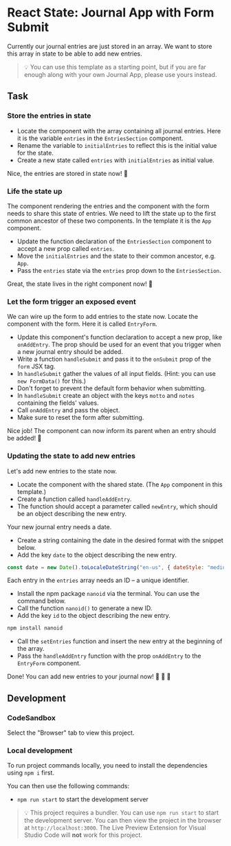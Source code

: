 # React State: Journal App with Form Submit

Currently our journal entries are just stored in an array. We want to store this array in state to be able to add new entries.

> 💡 You can use this template as a starting point, but if you are far enough along with your own Journal App, please use yours instead.

## Task

### Store the entries in state

- Locate the component with the array containing all journal entries. Here it is the variable `entries` in the `EntriesSection` component.
- Rename the variable to `initialEntries` to reflect this is the initial value for the state.
- Create a new state called `entries` with `initialEntries` as initial value.

Nice, the entries are stored in state now! 🚀

### Life the state up

The component rendering the entries and the component with the form needs to share this state of entries. We need to lift the state up to the first common ancestor of these two components. In the template it is the `App` component.

- Update the function declaration of the `EntriesSection` component to accept a new prop called `entries`.
- Move the `initialEntries` and the state to their common ancestor, e.g. `App`.
- Pass the `entries` state via the `entries` prop down to the `EntriesSection`.

Great, the state lives in the right component now! 🚀

### Let the form trigger an exposed event

We can wire up the form to add entries to the state now. Locate the component with the form. Here it is called `EntryForm`.

- Update this component's function declaration to accept a new prop, like `onAddEntry`. The prop should be used for an event that you trigger when a new journal entry should be added.
- Write a function `handleSubmit` and pass it to the `onSubmit` prop of the `form` JSX tag.
- In `handleSubmit` gather the values of all input fields. (Hint: you can use `new FormData()` for this.)
- Don't forget to prevent the default form behavior when submitting.
- In `handleSubmit` create an object with the keys `motto` and `notes` containing the fields' values.
- Call `onAddEntry` and pass the object.
- Make sure to reset the form after submitting.

Nice job! The component can now inform its parent when an entry should be added! 🚀

### Updating the state to add new entries

Let's add new entries to the state now. 

- Locate the component with the shared state. (The `App` component in this template.)
- Create a function called `handleAddEntry`.
- The function should accept a parameter called `newEntry`, which should be an object describing the new entry.

Your new journal entry needs a date.

- Create a string containing the date in the desired format with the snippet below.
- Add the key `date` to the object describing the new entry.

```js
const date = new Date().toLocaleDateString("en-us", { dateStyle: "medium" });
```

Each entry in the `entries` array needs an ID – a unique identifier.

- Install the npm package `nanoid` via the terminal. You can use the command below.
- Call the function `nanoid()` to generate a new ID.
- Add the key `id` to the object describing the new entry.

```sh
npm install nanoid
```

- Call the `setEntries` function and insert the new entry at the beginning of the array.
- Pass the `handleAddEntry` function with the prop `onAddEntry` to the `EntryForm` component.

Done! You can add new entries to your journal now! 🚀 🚀 🚀

## Development

### CodeSandbox

Select the "Browser" tab to view this project.

### Local development

To run project commands locally, you need to install the dependencies using `npm i` first.

You can then use the following commands:

- `npm run start` to start the development server

> 💡 This project requires a bundler. You can use `npm run start` to start the development server. You can then view the project in the browser at `http://localhost:3000`. The Live Preview Extension for Visual Studio Code will **not** work for this project.
